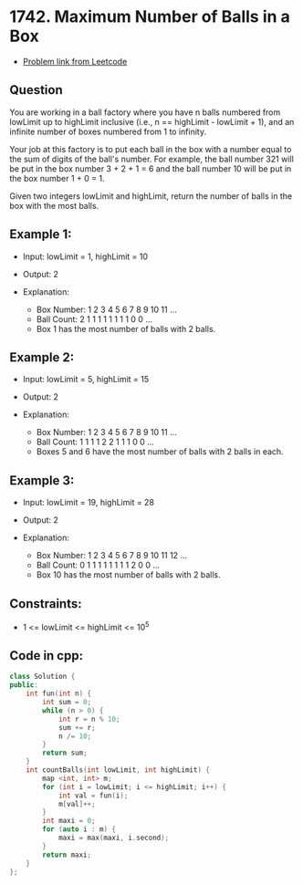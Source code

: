 # 1742. Maximum Number of Balls in a Box
- [Problem link from Leetcode](https://leetcode.com/problems/maximum-number-of-balls-in-a-box/description/)
## Question
You are working in a ball factory where you have n balls numbered from lowLimit up to highLimit inclusive (i.e., n == highLimit - lowLimit + 1), and an infinite number of boxes numbered from 1 to infinity.

Your job at this factory is to put each ball in the box with a number equal to the sum of digits of the ball's number. For example, the ball number 321 will be put in the box number 3 + 2 + 1 = 6 and the ball number 10 will be put in the box number 1 + 0 = 1.

Given two integers lowLimit and highLimit, return the number of balls in the box with the most balls.
## Example 1:
- Input: lowLimit = 1, highLimit = 10
- Output: 2
- Explanation:

    - Box Number:  1 2 3 4 5 6 7 8 9 10 11 ...
    - Ball Count:  2 1 1 1 1 1 1 1 1 0  0  ...
    - Box 1 has the most number of balls with 2 balls.
## Example 2:
- Input: lowLimit = 5, highLimit = 15
- Output: 2
- Explanation:

    - Box Number:  1 2 3 4 5 6 7 8 9 10 11 ...
    - Ball Count:  1 1 1 1 2 2 1 1 1 0  0  ...
    - Boxes 5 and 6 have the most number of balls with 2 balls in each.
## Example 3:
- Input: lowLimit = 19, highLimit = 28
- Output: 2
- Explanation:

    - Box Number:  1 2 3 4 5 6 7 8 9 10 11 12 ...
    - Ball Count:  0 1 1 1 1 1 1 1 1 2  0  0  ...
    - Box 10 has the most number of balls with 2 balls.
## Constraints:
- 1 <= lowLimit <= highLimit <= 10<sup>5</sup>
## Code in cpp:
```cpp
class Solution {
public:
    int fun(int n) {
        int sum = 0;
        while (n > 0) {
            int r = n % 10;
            sum += r;
            n /= 10;
        }
        return sum;
    }
    int countBalls(int lowLimit, int highLimit) {
        map <int, int> m;
        for (int i = lowLimit; i <= highLimit; i++) {
            int val = fun(i);
            m[val]++;
        }
        int maxi = 0;
        for (auto i : m) {
            maxi = max(maxi, i.second);
        }
        return maxi;
    }
};
```
